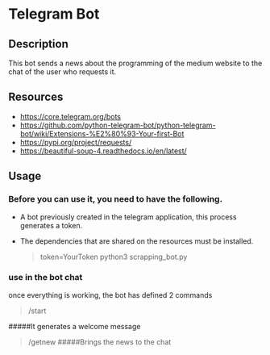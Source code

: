 # Telegram Bot

## Description
This bot sends a news about the programming of the medium website to the chat of the user who requests it.


## Resources
* https://core.telegram.org/bots
* https://github.com/python-telegram-bot/python-telegram-bot/wiki/Extensions-%E2%80%93-Your-first-Bot
* https://pypi.org/project/requests/
* https://beautiful-soup-4.readthedocs.io/en/latest/


## Usage

### Before you can use it, you need to have the following.
* A bot previously created in the telegram application, this process generates a token.
* The dependencies that are shared on the resources must be installed.

    > token=YourToken python3 scrapping_bot.py

### use in the bot chat

once everything is working, the bot has defined 2 commands

> /start

#####It generates a welcome message

> /getnew
#####Brings the news to the chat
